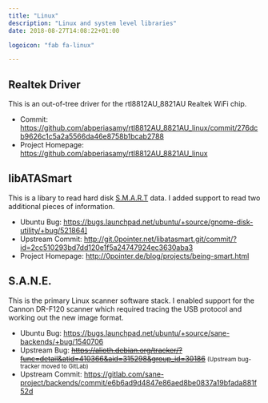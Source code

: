 ```yaml
---
title: "Linux"
description: "Linux and system level libraries"
date: 2018-08-27T14:08:22+01:00

logoicon: "fab fa-linux"

---
```


## Realtek Driver

This is an out-of-tree driver for the rtl8812AU_8821AU Realtek WiFi chip.

* Commit: https://github.com/abperiasamy/rtl8812AU_8821AU_linux/commit/276dcb9626c1c5a2a5566da46e8758b1bcab2788
* Project Homepage: https://github.com/abperiasamy/rtl8812AU_8821AU_linux

## libATASmart

This is a libary to read hard disk [S.M.A.R.T](http://en.wikipedia.org/wiki/S.M.A.R.T.) data. I added support to read two additional pieces of information.

* Ubuntu Bug: https://bugs.launchpad.net/ubuntu/+source/gnome-disk-utility/+bug/521864]
* Upstream Commit: http://git.0pointer.net/libatasmart.git/commit/?id=2cc510293bd7dd120e1f5a24747924ec3630aba3
* Project Homepage: http://0pointer.de/blog/projects/being-smart.html

## S.A.N.E.

This is the primary Linux scanner software stack. I enabled support for the Cannon DR-F120 scanner which required tracing the USB protocol and working out the new image format.

* Ubuntu Bug: https://bugs.launchpad.net/ubuntu/+source/sane-backends/+bug/1540706
* Upstream Bug: <s>https://alioth.debian.org/tracker/?func=detail&atid=410366&aid=315298&group_id=30186</s> <small>(Upstream bug-tracker moved to GitLab)</small>
* Upstream Commit: https://gitlab.com/sane-project/backends/commit/e6b6ad9d4847e86aed8be0837a19bfada881f52d
